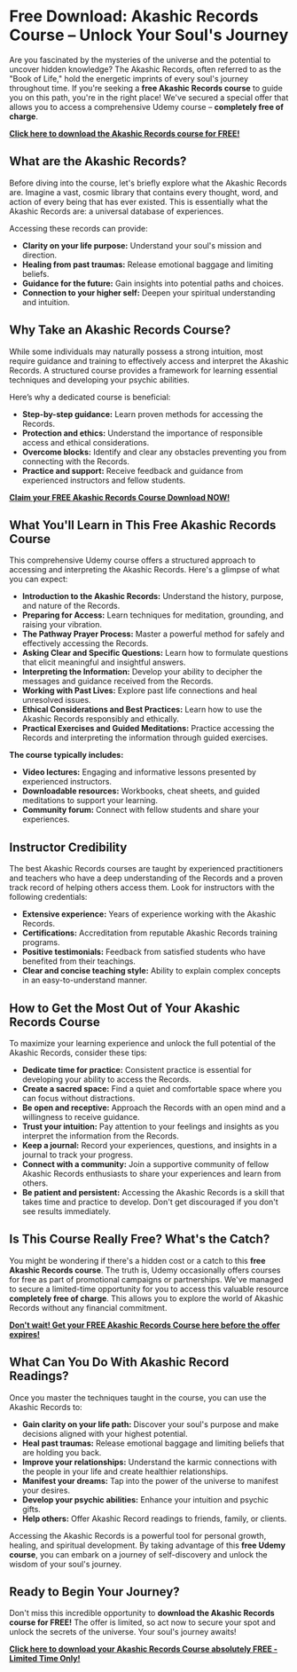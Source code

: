 # Free Download: Akashic Records Course – Unlock Your Soul's Journey

Are you fascinated by the mysteries of the universe and the potential to uncover hidden knowledge? The Akashic Records, often referred to as the "Book of Life," hold the energetic imprints of every soul's journey throughout time. If you're seeking a **free Akashic Records course** to guide you on this path, you're in the right place! We've secured a special offer that allows you to access a comprehensive Udemy course – **completely free of charge**.

[**Click here to download the Akashic Records course for FREE!**](https://udemywork.com/akashic-records-course)

## What are the Akashic Records?

Before diving into the course, let's briefly explore what the Akashic Records are. Imagine a vast, cosmic library that contains every thought, word, and action of every being that has ever existed. This is essentially what the Akashic Records are: a universal database of experiences.

Accessing these records can provide:

*   **Clarity on your life purpose:** Understand your soul's mission and direction.
*   **Healing from past traumas:** Release emotional baggage and limiting beliefs.
*   **Guidance for the future:** Gain insights into potential paths and choices.
*   **Connection to your higher self:** Deepen your spiritual understanding and intuition.

## Why Take an Akashic Records Course?

While some individuals may naturally possess a strong intuition, most require guidance and training to effectively access and interpret the Akashic Records. A structured course provides a framework for learning essential techniques and developing your psychic abilities.

Here’s why a dedicated course is beneficial:

*   **Step-by-step guidance:** Learn proven methods for accessing the Records.
*   **Protection and ethics:** Understand the importance of responsible access and ethical considerations.
*   **Overcome blocks:** Identify and clear any obstacles preventing you from connecting with the Records.
*   **Practice and support:** Receive feedback and guidance from experienced instructors and fellow students.

[**Claim your FREE Akashic Records Course Download NOW!**](https://udemywork.com/akashic-records-course)

## What You'll Learn in This Free Akashic Records Course

This comprehensive Udemy course offers a structured approach to accessing and interpreting the Akashic Records. Here's a glimpse of what you can expect:

*   **Introduction to the Akashic Records:** Understand the history, purpose, and nature of the Records.
*   **Preparing for Access:** Learn techniques for meditation, grounding, and raising your vibration.
*   **The Pathway Prayer Process:** Master a powerful method for safely and effectively accessing the Records.
*   **Asking Clear and Specific Questions:** Learn how to formulate questions that elicit meaningful and insightful answers.
*   **Interpreting the Information:** Develop your ability to decipher the messages and guidance received from the Records.
*   **Working with Past Lives:** Explore past life connections and heal unresolved issues.
*   **Ethical Considerations and Best Practices:** Learn how to use the Akashic Records responsibly and ethically.
*   **Practical Exercises and Guided Meditations:** Practice accessing the Records and interpreting the information through guided exercises.

**The course typically includes:**

*   **Video lectures:** Engaging and informative lessons presented by experienced instructors.
*   **Downloadable resources:** Workbooks, cheat sheets, and guided meditations to support your learning.
*   **Community forum:** Connect with fellow students and share your experiences.

## Instructor Credibility

The best Akashic Records courses are taught by experienced practitioners and teachers who have a deep understanding of the Records and a proven track record of helping others access them. Look for instructors with the following credentials:

*   **Extensive experience:** Years of experience working with the Akashic Records.
*   **Certifications:** Accreditation from reputable Akashic Records training programs.
*   **Positive testimonials:** Feedback from satisfied students who have benefited from their teachings.
*   **Clear and concise teaching style:** Ability to explain complex concepts in an easy-to-understand manner.

## How to Get the Most Out of Your Akashic Records Course

To maximize your learning experience and unlock the full potential of the Akashic Records, consider these tips:

*   **Dedicate time for practice:** Consistent practice is essential for developing your ability to access the Records.
*   **Create a sacred space:** Find a quiet and comfortable space where you can focus without distractions.
*   **Be open and receptive:** Approach the Records with an open mind and a willingness to receive guidance.
*   **Trust your intuition:** Pay attention to your feelings and insights as you interpret the information from the Records.
*   **Keep a journal:** Record your experiences, questions, and insights in a journal to track your progress.
*   **Connect with a community:** Join a supportive community of fellow Akashic Records enthusiasts to share your experiences and learn from others.
*   **Be patient and persistent:** Accessing the Akashic Records is a skill that takes time and practice to develop. Don't get discouraged if you don't see results immediately.

## Is This Course Really Free? What's the Catch?

You might be wondering if there's a hidden cost or a catch to this **free Akashic Records course**. The truth is, Udemy occasionally offers courses for free as part of promotional campaigns or partnerships. We've managed to secure a limited-time opportunity for you to access this valuable resource **completely free of charge**. This allows you to explore the world of Akashic Records without any financial commitment.

[**Don't wait! Get your FREE Akashic Records Course here before the offer expires!**](https://udemywork.com/akashic-records-course)

## What Can You Do With Akashic Record Readings?

Once you master the techniques taught in the course, you can use the Akashic Records to:

*   **Gain clarity on your life path:** Discover your soul's purpose and make decisions aligned with your highest potential.
*   **Heal past traumas:** Release emotional baggage and limiting beliefs that are holding you back.
*   **Improve your relationships:** Understand the karmic connections with the people in your life and create healthier relationships.
*   **Manifest your dreams:** Tap into the power of the universe to manifest your desires.
*   **Develop your psychic abilities:** Enhance your intuition and psychic gifts.
*   **Help others:** Offer Akashic Record readings to friends, family, or clients.

Accessing the Akashic Records is a powerful tool for personal growth, healing, and spiritual development. By taking advantage of this **free Udemy course**, you can embark on a journey of self-discovery and unlock the wisdom of your soul's journey.

## Ready to Begin Your Journey?

Don't miss this incredible opportunity to **download the Akashic Records course for FREE!** The offer is limited, so act now to secure your spot and unlock the secrets of the universe. Your soul's journey awaits!

[**Click here to download your Akashic Records Course absolutely FREE - Limited Time Only!**](https://udemywork.com/akashic-records-course)
